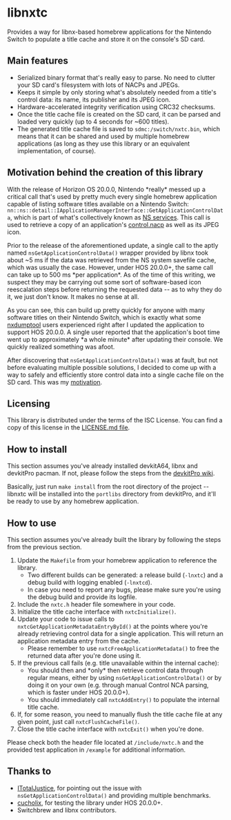 ﻿# libnxtc
Provides a way for libnx-based homebrew applications for the Nintendo Switch to populate a title cache and store it on the console's SD card.

Main features
--------------

* Serialized binary format that's really easy to parse. No need to clutter your SD card's filesystem with lots of NACPs and JPEGs.
* Keeps it simple by only storing what's absolutely needed from a title's control data: its name, its publisher and its JPEG icon.
* Hardware-accelerated integrity verification using CRC32 checksums.
* Once the title cache file is created on the SD card, it can be parsed and loaded very quickly (up to 4 seconds for ~600 titles).
* The generated title cache file is saved to `sdmc:/switch/nxtc.bin`, which means that it can be shared and used by multiple homebrew applications (as long as they use this library or an equivalent implementation, of course).

Motivation behind the creation of this library
--------------

With the release of Horizon OS 20.0.0, Nintendo \*really\* messed up a critical call that's used by pretty much every single homebrew application capable of listing software titles available on a Nintendo Switch: `nn::ns::detail::IApplicationManagerInterface::GetApplicationControlData`, which is part of what's collectively known as [NS services](https://switchbrew.org/wiki/NS_services#GetApplicationControlData). This call is used to retrieve a copy of an application's [control.nacp](https://switchbrew.org/wiki/NACP) as well as its JPEG icon.

Prior to the release of the aforementioned update, a single call to the aptly named `nsGetApplicationControlData()` wrapper provided by libnx took about ~5 ms if the data was retrieved from the NS system savefile cache, which was usually the case. However, under HOS 20.0.0+, the same call can take up to 500 ms \*per application\*. As of the time of this writing, we suspect they may be carrying out some sort of software-based icon reescalation steps before returning the requested data -- as to why they do it, we just don't know. It makes no sense at all.

As you can see, this can build up pretty quickly for anyone with many software titles on their Nintendo Switch, which is exactly what some [nxdumptool](https://github.com/DarkMatterCore/nxdumptool) users experienced right after I updated the application to support HOS 20.0.0. A single user reported that the application's boot time went up to approximately \*a whole minute\* after updating their console. We quickly realized something was afoot.

After discovering that `nsGetApplicationControlData()` was at fault, but not before evaluating multiple possible solutions, I decided to come up with a way to safely and efficiently store control data into a single cache file on the SD card. This was my [motivation](https://www.youtube.com/watch?v=6JRWqIz3Eow).

Licensing
--------------

This library is distributed under the terms of the ISC License. You can find a copy of this license in the [LICENSE.md file](https://github.com/DarkMatterCore/libnxtc/blob/main/LICENSE.md).

How to install
--------------

This section assumes you've already installed devkitA64, libnx and devkitPro pacman. If not, please follow the steps from the [devkitPro wiki](https://devkitpro.org/wiki/Getting_Started).

Basically, just run `make install` from the root directory of the project -- libnxtc will be installed into the `portlibs` directory from devkitPro, and it'll be ready to use by any homebrew application.

How to use
--------------

This section assumes you've already built the library by following the steps from the previous section.

1. Update the `Makefile` from your homebrew application to reference the library.
    * Two different builds can be generated: a release build (`-lnxtc`) and a debug build with logging enabled (`-lnxtcd`).
    * In case you need to report any bugs, please make sure you're using the debug build and provide its logfile.
2. Include the `nxtc.h` header file somewhere in your code.
3. Initialize the title cache interface with `nxtcInitialize()`.
4. Update your code to issue calls to `nxtcGetApplicationMetadataEntryById()` at the points where you're already retrieving control data for a single application. This will return an application metadata entry from the cache.
    * Please remember to use `nxtcFreeApplicationMetadata()` to free the returned data after you're done using it.
5. If the previous call fails (e.g. title unavailable within the internal cache):
    * You should then and \*only\* then retrieve control data through regular means, either by using `nsGetApplicationControlData()` or by doing it on your own (e.g. through manual Control NCA parsing, which is faster under HOS 20.0.0+).
    * You should immediately call `nxtcAddEntry()` to populate the internal title cache.
6. If, for some reason, you need to manually flush the title cache file at any given point, just call `nxtcFlushCacheFile()`.
7. Close the title cache interface with `nxtcExit()` when you're done.

Please check both the header file located at `/include/nxtc.h` and the provided test application in `/example` for additional information.

Thanks to
--------------

* [ITotalJustice](https://github.com/ITotalJustice), for pointing out the issue with `nsGetApplicationControlData()` and providing multiple benchmarks.
* [cucholix](https://github.com/cucholix), for testing the library under HOS 20.0.0+.
* Switchbrew and libnx contributors.
